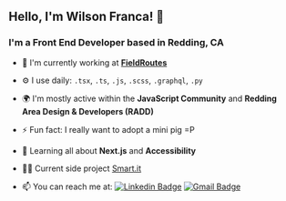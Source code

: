 ## Hello, I'm Wilson Franca! 👋
### I'm a Front End Developer based in Redding, CA

- 🏢 I'm currently working at **[FieldRoutes](https://www.fieldroutes.com/)**
- ⚙️ I use daily: `.tsx`, `.ts`, `.js`, `.scss`, `.graphql`, `.py`
- 🌍 I'm mostly active within the **JavaScript Community** and **Redding Area Design & Developers (RADD)**
- ⚡️ Fun fact: I really want to adopt a mini pig =P 
- 🌱 Learning all about **Next.js** and **Accessibility**
- 👨‍💻 Current side project [Smart.it](https://github.com/wilsonfsouza/focus-tracker-next)

- 📫 You can reach me at:
[![Linkedin Badge](https://img.shields.io/badge/-LinkedIn-blue?style=flat-square&logo=Linkedin&logoColor=white&link=https://www.linkedin.com/in/wilsonfrancads/en)](https://www.linkedin.com/in/wilsonfrancads/en)
[![Gmail Badge](https://img.shields.io/badge/-Gmail-c14438?style=flat-square&logo=Gmail&logoColor=white)](mailto:wilson.franca.92@gmail.com)
